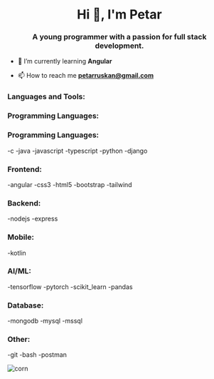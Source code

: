 <!--### Hi there 👋

A young programmer with a passion for backend and frontend programming. 
## Programing languages I know: 
  - Java
  -  C
  - Python
    - ML
   
## Currently learning:
  - JavaScript
    - Node.js (backend)
    - React (frontend)-->

<!--
**CroniX-Business/CroniX-Business** is a ✨ _special_ ✨ repository because its `README.md` (this file) appears on your GitHub profile.

Here are some ideas to get you started:

- 🔭 I’m currently working on ...
- 🌱 I’m currently learning ...
- 👯 I’m looking to collaborate on ...
- 🤔 I’m looking for help with ...
- 💬 Ask me about ...
- 📫 How to reach me: ...
- 😄 Pronouns: ...
- ⚡ Fun fact: ...
-->

<h1 align="center">Hi 👋, I'm Petar</h1>
<h3 align="center">A young programmer with a passion for full stack development.</h3>

- 🌱 I’m currently learning **Angular**

- 📫 How to reach me **petarruskan@gmail.com**

<h3 align="left">Languages and Tools:</h3>
<p align="left" width="50"> 
  <h3 align="left">Programming Languages: </h3>
  <h3 align="left">Programming Languages: </h3>
  -c
  -java
  -javascript 
  -typescript
  -python
  -django 
  
  
  <h3 align="left">Frontend: </h3>
  -angular
  -css3
  -html5
  -bootstrap
  -tailwind


  <h3 align="left">Backend: </h3>
  -nodejs
  -express

  <h3 align="left">Mobile: </h3>
  -kotlin

  <h3 align="left">AI/ML: </h3>
  -tensorflow
  -pytorch
  -scikit_learn
  -pandas


  <h3 align="left">Database: </h3>
  -mongodb
  -mysql
  -mssql

  <h3 align="left">Other: </h3>
  -git
  -bash
  -postman

</p>

<p><img align="center" src="https://github-readme-streak-stats.herokuapp.com/?user=corn&" alt="corn" /></p>
